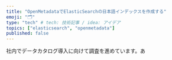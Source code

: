 ```yaml
---
title: "OpenMetadataでElasticSearchの日本語インデックスを作成する"
emoji: "🗂"
type: "tech" # tech: 技術記事 / idea: アイデア
topics: ["elasticsearch", "openmetadata"]
published: false
---
```

社内でデータカタログ導入に向けて調査を進めています。あ